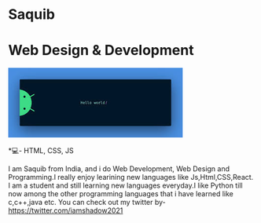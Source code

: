 # Saquib
# Web Design & Development
![Web Design & Development](https://github.com/CodeNerd9/CodeNerd9/blob/main/images.jfif)

*💻- HTML, CSS, JS

I am Saquib from India, and i do Web Development, Web Design and Programming.I really enjoy learining new languages like Js,Html,CSS,React. I am a student and still learning new languages everyday.I like Python till now among the other programming languages that i  have learned like c,c++,java etc. 
You can check out my twitter by- https://twitter.com/iamshadow2021 


 




